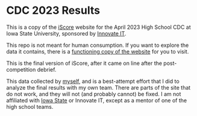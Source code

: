 # CDC 2023 Results

This is a copy of the [iScore](https://iscore.iseage.org) website for the April 2023 High School CDC at Iowa State University, sponsored by [Innovate IT](https://www.cyio.iastate.edu/innovate-it/). 

This repo is not meant for human consumption. If you want to explore the data it contains, there is a [functioning copy of the website](https://www.highschoolhackers.com/) for you to visit.

This is the final version of iScore, after it came on line after the post-competition debrief. 

This data collected by [myself](https://github.com/sql-sith), and is a best-attempt effort that I did to analyze the final results with my own team. There are parts of the site that do not work, and they will not (and probably cannot) be fixed. I am not affiliated with [Iowa State](https://www.iastate.edu/) or Innovate IT, except as a mentor of one of the high school teams.
